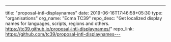 ---
title: "proposal-intl-displaynames"
date: 2019-06-16T17:46:58+05:30
type: "organisations"
org_name: "Ecma TC39"
repo_desc: "Get localized display names for languages, scripts, regions and others. https://tc39.github.io/proposal-intl-displaynames/"
repo_link: https://github.com/tc39/proposal-intl-displaynames---